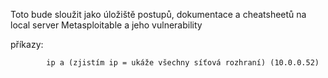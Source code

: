 Toto bude sloužit jako úložiště postupů, dokumentace a cheatsheetů na local server Metasploitable a jeho vulnerability

příkazy:

            ip a (zjistím ip = ukáže všechny síťová rozhraní) (10.0.0.52)